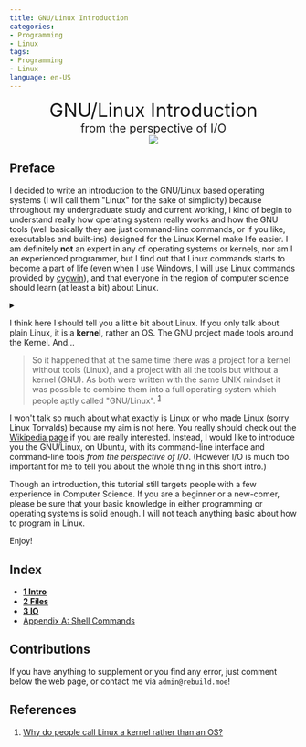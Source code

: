 ```yaml
---
title: GNU/Linux Introduction
categories: 
- Programming
- Linux
tags:
- Programming
- Linux
language: en-US
---
```


<div align="center" style="font-size: 33px">
    GNU/Linux Introduction
</div>
<div align="center" style="font-size: 20px">from the perspective of I/O
<br>
<img src="https://img.shields.io/badge/Rebuild-714026292-orange" />
</div>

## Preface

I decided to write an introduction to the GNU/Linux based operating systems (I will call them "Linux" for the sake of simplicity) because throughout my undergraduate study and current working, I kind of begin to understand really how operating system really works and how the GNU tools (well basically they are just command-line commands, or if you like, executables and built-ins) designed for the Linux Kernel make life easier. I am definitely **not** an expert in any of operating systems or kernels, nor am I an experienced programmer, but I find out that Linux commands starts to become a part of life (even when I use Windows, I will use Linux commands provided by [cygwin][cygwin]), and that everyone in the region of computer science should learn (at least a bit) about Linux.

<p>
    <details>
    <summary></summary>
    <p>Well another reason for me to write this is that my girlfriend has just become a freshman in Computer Science...❤️</p>
    <p>Knowledge keeps driving humanity. Any that might help, I will give. Just like the Ash in Dark Souls who will never give up knowing the faintness of Fire.</p>
    </details>
</p>

I think here I should tell you a little bit about Linux. If you only talk about plain Linux, it is a **kernel**, rather an OS. The GNU project made tools around the Kernel. And...

> So it happened that at the same time there was a project for a kernel without tools (Linux), and a project with all the tools but without a kernel (GNU). As both were written with the same UNIX mindset it was possible to combine them into a full operating system which people aptly called "GNU/Linux". <sup>[1](#References)</sup>

I won't talk so much about what exactly is Linux or who made Linux (sorry Linux Torvalds) because my aim is not here. You really should check out the [Wikipedia page][linux_kernel_wiki] if you are really interested. Instead, I would like to introduce you the GNU/Linux, on Ubuntu, with its command-line interface and command-line tools _from the perspective of I/O_. (However I/O is much too important for me to tell you about the whole thing in this short intro.)

Though an introduction, this tutorial still targets people with a few experience in Computer Science. If you are a beginner or a new-comer, please be sure that your basic knowledge in either programming or operating systems is solid enough. I will not teach anything basic about how to program in Linux.

Enjoy!

## Index

- [**1 Intro**](/programming/linux/tutorial/1-intro)
- [**2 Files**](/programming/linux/tutorial/2-files)
- [**3 IO**](/programming/linux/tutorial/3-io)
- [Appendix A: Shell Commands](/programming/linux/tutorial/commands)

## Contributions

If you have anything to supplement or you find any error, just comment below the web page, or contact me via `admin@rebuild.moe`!

## References

1. [Why do people call Linux a kernel rather than an OS?](https://unix.stackexchange.com/questions/94402/why-do-people-call-linux-a-kernel-rather-than-an-os)


[cygwin]: https://www.cygwin.com/
[linux_kernel_wiki]: https://en.wikipedia.org/wiki/Linux_kernel
[repo]: https://github.com/Shimogawa/shimogawa.github.io

